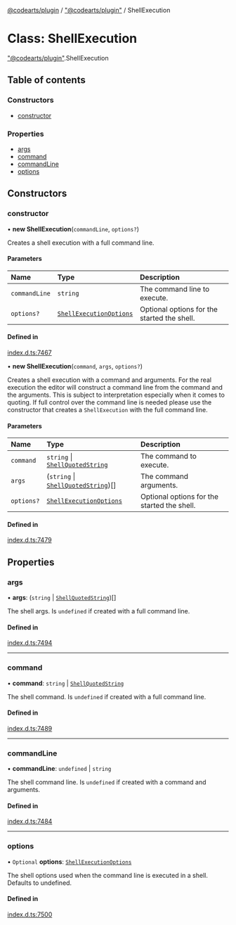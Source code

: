 [@codearts/plugin](../README.md) / ["@codearts/plugin"](../modules/_codearts_plugin_.md) / ShellExecution

# Class: ShellExecution

["@codearts/plugin"](../modules/_codearts_plugin_.md).ShellExecution

## Table of contents

### Constructors

- [constructor](codearts_plugin_.ShellExecution.md#constructor)

### Properties

- [args](codearts_plugin_.ShellExecution.md#args)
- [command](codearts_plugin_.ShellExecution.md#command)
- [commandLine](codearts_plugin_.ShellExecution.md#commandline)
- [options](codearts_plugin_.ShellExecution.md#options)

## Constructors

### constructor

• **new ShellExecution**(`commandLine`, `options?`)

Creates a shell execution with a full command line.

#### Parameters

| Name | Type | Description |
| :------ | :------ | :------ |
| `commandLine` | `string` | The command line to execute. |
| `options?` | [`ShellExecutionOptions`](../interfaces/codearts_plugin_.ShellExecutionOptions.md) | Optional options for the started the shell. |

#### Defined in

[index.d.ts:7467](https://github.com/shuyaqian/cloudide-plugin-api/blob/5b69219/index.d.ts#L7467)

• **new ShellExecution**(`command`, `args`, `options?`)

Creates a shell execution with a command and arguments. For the real execution the editor will
construct a command line from the command and the arguments. This is subject to interpretation
especially when it comes to quoting. If full control over the command line is needed please
use the constructor that creates a `ShellExecution` with the full command line.

#### Parameters

| Name | Type | Description |
| :------ | :------ | :------ |
| `command` | `string` \| [`ShellQuotedString`](../interfaces/codearts_plugin_.ShellQuotedString.md) | The command to execute. |
| `args` | (`string` \| [`ShellQuotedString`](../interfaces/codearts_plugin_.ShellQuotedString.md))[] | The command arguments. |
| `options?` | [`ShellExecutionOptions`](../interfaces/codearts_plugin_.ShellExecutionOptions.md) | Optional options for the started the shell. |

#### Defined in

[index.d.ts:7479](https://github.com/shuyaqian/cloudide-plugin-api/blob/5b69219/index.d.ts#L7479)

## Properties

### args

• **args**: (`string` \| [`ShellQuotedString`](../interfaces/codearts_plugin_.ShellQuotedString.md))[]

The shell args. Is `undefined` if created with a full command line.

#### Defined in

[index.d.ts:7494](https://github.com/shuyaqian/cloudide-plugin-api/blob/5b69219/index.d.ts#L7494)

___

### command

• **command**: `string` \| [`ShellQuotedString`](../interfaces/codearts_plugin_.ShellQuotedString.md)

The shell command. Is `undefined` if created with a full command line.

#### Defined in

[index.d.ts:7489](https://github.com/shuyaqian/cloudide-plugin-api/blob/5b69219/index.d.ts#L7489)

___

### commandLine

• **commandLine**: `undefined` \| `string`

The shell command line. Is `undefined` if created with a command and arguments.

#### Defined in

[index.d.ts:7484](https://github.com/shuyaqian/cloudide-plugin-api/blob/5b69219/index.d.ts#L7484)

___

### options

• `Optional` **options**: [`ShellExecutionOptions`](../interfaces/codearts_plugin_.ShellExecutionOptions.md)

The shell options used when the command line is executed in a shell.
Defaults to undefined.

#### Defined in

[index.d.ts:7500](https://github.com/shuyaqian/cloudide-plugin-api/blob/5b69219/index.d.ts#L7500)
